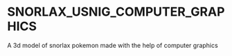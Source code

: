 # SNORLAX_USNIG_COMPUTER_GRAPHICS
A 3d model of snorlax pokemon made with the help of computer graphics
